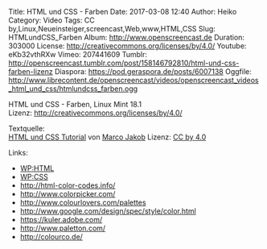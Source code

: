 Title: HTML und CSS - Farben
Date: 2017-03-08 12:40
Author: Heiko
Category: Video
Tags: CC by,Linux,Neueinsteiger,screencast,Web,www,HTML,CSS
Slug: HTMLundCSS_Farben
Album: http://www.openscreencast.de
Duration: 303000
License: http://creativecommons.org/licenses/by/4.0/
Youtube: eKb32vthRXw
Vimeo: 207441609
Tumblr: http://openscreencast.tumblr.com/post/158146792810/html-und-css-farben-lizenz
Diaspora: https://pod.geraspora.de/posts/6007138
Oggfile: http://www.librecontent.de/openscreencast/videos/openscreencast_videos_html_und_css/htmlundcss_farben.ogg

HTML und CSS - Farben, Linux Mint 18.1  
Lizenz: <http://creativecommons.org/licenses/by/4.0/>  
  
Textquelle:  
[HTML und CSS Tutorial](http://code.makery.ch/library/html-css/de/) von [Marco
Jakob](http://code.makery.ch/about/) Lizenz: [CC by
4.0](http://creativecommons.org/licenses/by/4.0/)

Links:

  * [WP:HTML](http://de.wikipedia.org/wiki/Hypertext_Markup_Language "Link zu wikipedia.org" )
  * [WP:CSS](http://de.wikipedia.org/wiki/Cascading_Style_Sheets "Link zu wikipedia.org" )
  * <http://html-color-codes.info/>
  * <http://www.colorpicker.com/>
  * <http://www.colourlovers.com/palettes>
  * <http://www.google.com/design/spec/style/color.html>
  * <https://kuler.adobe.com/>
  * <http://www.paletton.com/>
  * <http://colourco.de/>

